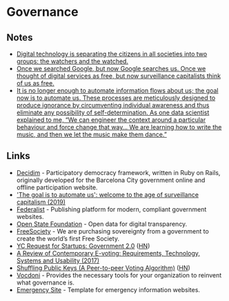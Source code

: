 # Governance

## Notes

* [Digital technology is separating the citizens in all societies into two groups: the watchers and the watched.](https://www.theguardian.com/technology/2019/jan/20/shoshana-zuboff-age-of-surveillance-capitalism-google-facebook)
* [Once we searched Google, but now Google searches us. Once we thought of digital services as free, but now surveillance capitalists think of us as free.](https://www.theguardian.com/technology/2019/jan/20/shoshana-zuboff-age-of-surveillance-capitalism-google-facebook)
* [It is no longer enough to automate information flows about us; the goal now is to automate us. These processes are meticulously designed to produce ignorance by circumventing individual awareness and thus eliminate any possibility of self-determination. As one data scientist explained to me, “We can engineer the context around a particular behaviour and force change that way… We are learning how to write the music, and then we let the music make them dance.”](https://www.theguardian.com/technology/2019/jan/20/shoshana-zuboff-age-of-surveillance-capitalism-google-facebook)

## Links

* [Decidim](https://github.com/decidim/decidim) - Participatory democracy framework, written in Ruby on Rails, originally developed for the Barcelona City government online and offline participation website.
* ['The goal is to automate us': welcome to the age of surveillance capitalism \(2019\)](https://www.theguardian.com/technology/2019/jan/20/shoshana-zuboff-age-of-surveillance-capitalism-google-facebook)
* [Federalist](https://federalist.18f.gov/) - Publishing platform for modern, compliant government websites.
* [Open State Foundation](https://openstate.eu/en/) - Open data for digital transparency.
* [FreeSociety](https://www.freesociety.com/) - We are purchasing sovereignty from a government to create the world’s first Free Society.
* [YC Request for Startups: Government 2.0](https://blog.ycombinator.com/request-for-startups-government-2-0/) \([HN](https://news.ycombinator.com/item?id=19993517)\)
* [A Review of Contemporary E-voting: Requirements, Technology, Systems and Usability \(2017\)](https://pdfs.semanticscholar.org/e734/d63888d81075efa0402599ae4e43772cf2e7.pdf)
* [Shuffling Public Keys \(A Peer-to-peer Voting Algorithm\)](http://vixra.org/pdf/1905.0239v1.pdf) \([HN](https://news.ycombinator.com/item?id=20067480)\)
* [Vocdoni](https://vocdoni.io/) - Provides the necessary tools for your organization to reinvent what governance is.
* [Emergency Site](https://emergency-site.dev/) - Template for emergency information websites.

